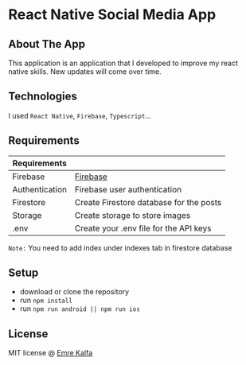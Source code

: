 # React Native Social Media App


## About The App

This application is an application that I developed to improve my react native skills. New updates will come over time.


## Technologies

I used `React Native`, `Firebase`, `Typescript`...

## Requirements

| Requirements |  |
| --- | --- |
| Firebase | [Firebase](https://firebase.google.com)|
| Authentication | Firebase user authentication |
| Firestore | Create Firestore database for the posts |
| Storage | Create storage to store images |
| .env | Create your .env file for the API keys |

`Note:` You need to add index under indexes tab in firestore database

## Setup
- download or clone the repository
- run `npm install`
- run `npm run android || npm run ios`


## License

MIT license @ [Emre Kalfa](https://github.com/rustysym)
 

